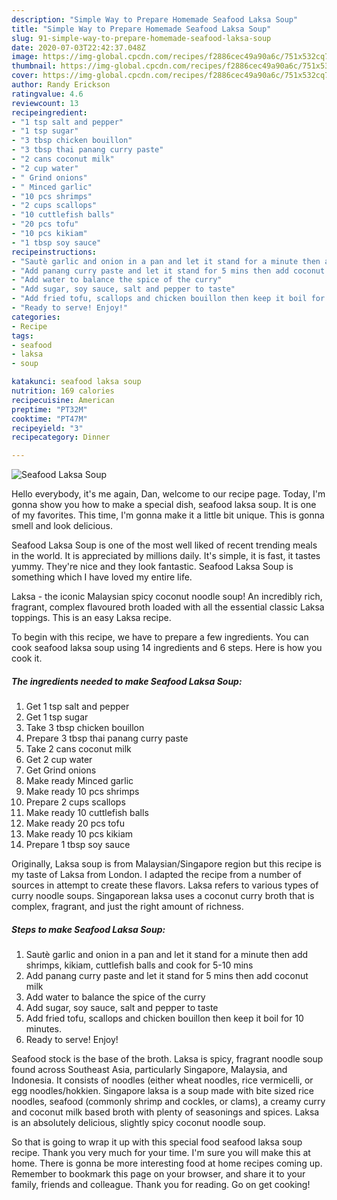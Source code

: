 ```yaml
---
description: "Simple Way to Prepare Homemade Seafood Laksa Soup"
title: "Simple Way to Prepare Homemade Seafood Laksa Soup"
slug: 91-simple-way-to-prepare-homemade-seafood-laksa-soup
date: 2020-07-03T22:42:37.048Z
image: https://img-global.cpcdn.com/recipes/f2886cec49a90a6c/751x532cq70/seafood-laksa-soup-recipe-main-photo.jpg
thumbnail: https://img-global.cpcdn.com/recipes/f2886cec49a90a6c/751x532cq70/seafood-laksa-soup-recipe-main-photo.jpg
cover: https://img-global.cpcdn.com/recipes/f2886cec49a90a6c/751x532cq70/seafood-laksa-soup-recipe-main-photo.jpg
author: Randy Erickson
ratingvalue: 4.6
reviewcount: 13
recipeingredient:
- "1 tsp salt and pepper"
- "1 tsp sugar"
- "3 tbsp chicken bouillon"
- "3 tbsp thai panang curry paste"
- "2 cans coconut milk"
- "2 cup water"
- " Grind onions"
- " Minced garlic"
- "10 pcs shrimps"
- "2 cups scallops"
- "10 cuttlefish balls"
- "20 pcs tofu"
- "10 pcs kikiam"
- "1 tbsp soy sauce"
recipeinstructions:
- "Sautè garlic and onion in a pan and let it stand for a minute then add shrimps, kikiam, cuttlefish balls and cook for 5-10 mins"
- "Add panang curry paste and let it stand for 5 mins then add coconut milk"
- "Add water to balance the spice of the curry"
- "Add sugar, soy sauce, salt and pepper to taste"
- "Add fried tofu, scallops and chicken bouillon then keep it boil for 10 minutes."
- "Ready to serve! Enjoy!"
categories:
- Recipe
tags:
- seafood
- laksa
- soup

katakunci: seafood laksa soup 
nutrition: 169 calories
recipecuisine: American
preptime: "PT32M"
cooktime: "PT47M"
recipeyield: "3"
recipecategory: Dinner

---
```



![Seafood Laksa Soup](https://img-global.cpcdn.com/recipes/f2886cec49a90a6c/751x532cq70/seafood-laksa-soup-recipe-main-photo.jpg)

Hello everybody, it's me again, Dan, welcome to our recipe page. Today, I'm gonna show you how to make a special dish, seafood laksa soup. It is one of my favorites. This time, I'm gonna make it a little bit unique. This is gonna smell and look delicious.

Seafood Laksa Soup is one of the most well liked of recent trending meals in the world. It is appreciated by millions daily. It's simple, it is fast, it tastes yummy. They're nice and they look fantastic. Seafood Laksa Soup is something which I have loved my entire life.

Laksa - the iconic Malaysian spicy coconut noodle soup! An incredibly rich, fragrant, complex flavoured broth loaded with all the essential classic Laksa toppings. This is an easy Laksa recipe.


To begin with this recipe, we have to prepare a few ingredients. You can cook seafood laksa soup using 14 ingredients and 6 steps. Here is how you cook it.

<!--inarticleads1-->

##### The ingredients needed to make Seafood Laksa Soup:

1. Get 1 tsp salt and pepper
1. Get 1 tsp sugar
1. Take 3 tbsp chicken bouillon
1. Prepare 3 tbsp thai panang curry paste
1. Take 2 cans coconut milk
1. Get 2 cup water
1. Get  Grind onions
1. Make ready  Minced garlic
1. Make ready 10 pcs shrimps
1. Prepare 2 cups scallops
1. Make ready 10 cuttlefish balls
1. Make ready 20 pcs tofu
1. Make ready 10 pcs kikiam
1. Prepare 1 tbsp soy sauce


Originally, Laksa soup is from Malaysian/Singapore region but this recipe is my taste of Laksa from London. I adapted the recipe from a number of sources in attempt to create these flavors. Laksa refers to various types of curry noodle soups. Singaporean laksa uses a coconut curry broth that is complex, fragrant, and just the right amount of richness. 

<!--inarticleads2-->

##### Steps to make Seafood Laksa Soup:

1. Sautè garlic and onion in a pan and let it stand for a minute then add shrimps, kikiam, cuttlefish balls and cook for 5-10 mins
1. Add panang curry paste and let it stand for 5 mins then add coconut milk
1. Add water to balance the spice of the curry
1. Add sugar, soy sauce, salt and pepper to taste
1. Add fried tofu, scallops and chicken bouillon then keep it boil for 10 minutes.
1. Ready to serve! Enjoy!


Seafood stock is the base of the broth. Laksa is spicy, fragrant noodle soup found across Southeast Asia, particularly Singapore, Malaysia, and Indonesia. It consists of noodles (either wheat noodles, rice vermicelli, or egg noodles/hokkien. Singapore laksa is a soup made with bite sized rice noodles, seafood (commonly shrimp and cockles, or clams), a creamy curry and coconut milk based broth with plenty of seasonings and spices. Laksa is an absolutely delicious, slightly spicy coconut noodle soup. 

So that is going to wrap it up with this special food seafood laksa soup recipe. Thank you very much for your time. I'm sure you will make this at home. There is gonna be more interesting food at home recipes coming up. Remember to bookmark this page on your browser, and share it to your family, friends and colleague. Thank you for reading. Go on get cooking!
